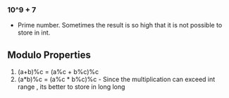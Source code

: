 ### 10^9 + 7   
- Prime number. Sometimes the result is so high that it is not possible to store in int. 

## Modulo Properties  
1. (a+b)%c = (a%c + b%c)%c   
2. (a*b)%c = (a%c * b%c)%c  - Since the multiplication can exceed int range , its better to store in long long   

